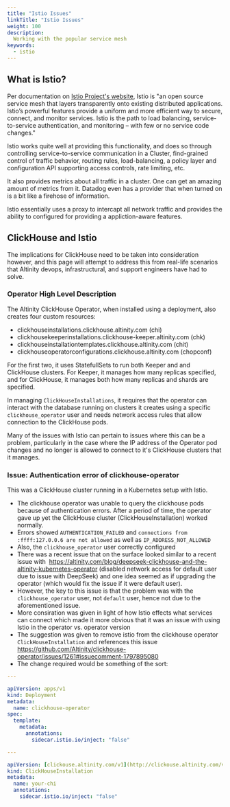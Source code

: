 ```yaml
---
title: "Istio Issues"
linkTitle: "Istio Issues"
weight: 100
description:
  Working with the popular service mesh
keywords:
  - istio
---
```


## What is Istio?

Per documentation on [Istio Project\'s website](https://istio.io/latest/docs/overview/what-is-istio/), Istio is "an open source service mesh that layers transparently onto existing distributed applications. Istio’s powerful features provide a uniform and more efficient way to secure, connect, and monitor services. Istio is the path to load balancing, service-to-service authentication, and monitoring – with few or no service code changes."

Istio works quite well at providing this functionality, and does so through controlling service-to-service communication in a Cluster, find-grained control of traffic behavior, routing rules, load-balancing, a policy layer and configuration API supporting access controls, rate limiting, etc. 

It also provides metrics about all traffic in a cluster. One can get an amazing amount of metrics from it. Datadog even has a provider that when turned on is a bit like a firehose of information.

Istio essentially uses a proxy to intercapt all network traffic and provides the ability to configured for providing a appliction-aware features.

## ClickHouse and Istio

The implications for ClickHouse need to be taken into consideration however, and this page will attempt to address this from real-life scenarios that Altinity devops, infrastructural, and support engineers have had to solve.

### Operator High Level Description

The Altinity ClickHouse Operator, when installed using a deployment, also creates four custom resources:

- clickhouseinstallations.clickhouse.altinity.com (chi)
- clickhousekeeperinstallations.clickhouse-keeper.altinity.com (chk)
- clickhouseinstallationtemplates.clickhouse.altinity.com (chit)
- clickhouseoperatorconfigurations.clickhouse.altinity.com (chopconf)

For the first two, it uses StatefullSets to run both Keeper and and ClickHouse clusters. For Keeper, it manages how many replicas specified, and for ClickHouse, it manages both how many replicas and shards are specified.

In managing `ClickHouseInstallations`, it requires that the operator can interact with the database running on clusters it creates using a specific `clickhouse_operator` user and needs network access rules that allow connection to the ClickHouse pods.

Many of the issues with Istio can pertain to issues where this can be a problem, particularly in the case where the IP address of the Operator pod changes and no longer is allowed to connect to it's ClickHouse clusters that it manages.

### Issue: Authentication error of clickhouse-operator

This was a ClickHouse cluster running in a Kubernetes setup with Istio.

- The clickhouse operator was unable to query the clickhouse pods because of authentication errors. After a period of time, the operator gave up yet the ClickHouse cluster (ClickHouseInstallation) worked normally.
- Errors showed `AUTHENTICATION_FAILED` and `connections from :ffff:127.0.0.6 are not allowed` as well as `IP_ADDRESS_NOT_ALLOWED`
- Also, the `clickhouse_operator` user correctly configured
- There was a recent issue that on the surface looked similar to a recent issue with  https://altinity.com/blog/deepseek-clickhouse-and-the-altinity-kubernetes-operator (disabled network access for default user due to issue with DeepSeek) and one idea seemed as if upgrading the operator (which would fix the issue if it were default user).
- However, the key to this issue is that the problem was with the `clickhouse_operator` user, not `default` user, hence not due to the aforementioned issue.
- More consiration was given in light of how Istio effects what services can connect which made it more obvious that it was an issue with using Istio in the operator vs. operator version
- The suggestion was given to remove istio from the clickhouse operator `ClickHouseInstallation` and references this issue https://github.com/Altinity/clickhouse-operator/issues/1261#issuecomment-1797895080
- The change required would be something of the sort:

```yaml
---

apiVersion: apps/v1
kind: Deployment
metadata:
  name: clickhouse-operator
spec:
  template:
    metadata:
      annotations:
        sidecar.istio.io/inject: "false"

---

apiVersion: [clickouse.altinity.com/v1](http://clickouse.altinity.com/v1)
kind: ClickHouseInstallation
metadata:
  name: your-chi
  annotations:
    sidecar.istio.io/inject: "false"

```

